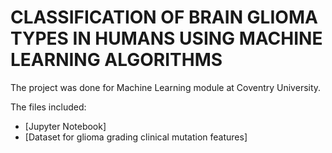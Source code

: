 #     CLASSIFICATION OF BRAIN GLIOMA TYPES IN HUMANS USING MACHINE LEARNING ALGORITHMS 


The project was done for Machine Learning module at Coventry University.

The files included:
 * [Jupyter Notebook]
 * [Dataset for glioma grading clinical mutation features]
